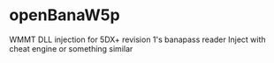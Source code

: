 # openBanaW5p
WMMT DLL injection for 5DX+ revision 1's banapass reader
Inject with cheat engine or something similar